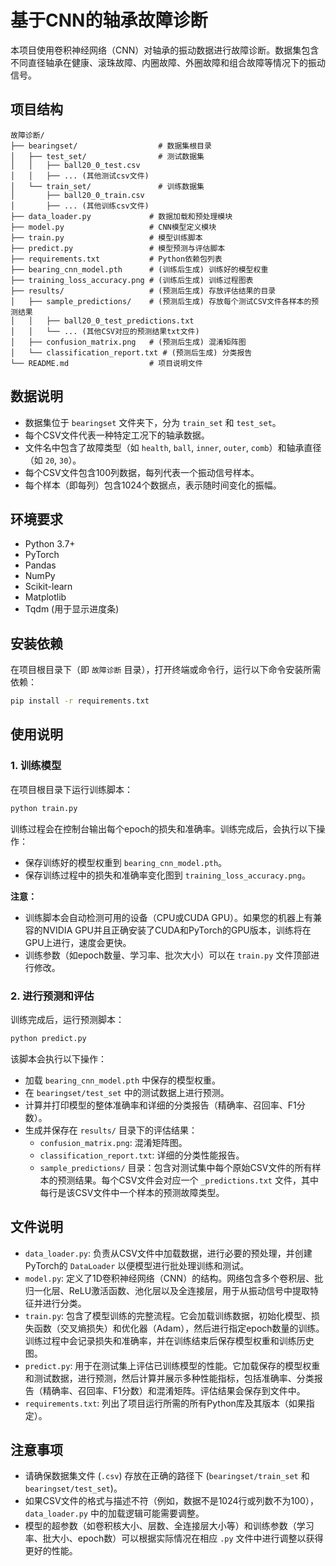 # 基于CNN的轴承故障诊断

本项目使用卷积神经网络（CNN）对轴承的振动数据进行故障诊断。数据集包含不同直径轴承在健康、滚珠故障、内圈故障、外圈故障和组合故障等情况下的振动信号。

## 项目结构

```
故障诊断/
├── bearingset/                  # 数据集根目录
│   ├── test_set/                # 测试数据集
│   │   ├── ball20_0_test.csv
│   │   ├── ... (其他测试csv文件)
│   └── train_set/               # 训练数据集
│       ├── ball20_0_train.csv
│       ├── ... (其他训练csv文件)
├── data_loader.py             # 数据加载和预处理模块
├── model.py                   # CNN模型定义模块
├── train.py                   # 模型训练脚本
├── predict.py                 # 模型预测与评估脚本
├── requirements.txt           # Python依赖包列表
├── bearing_cnn_model.pth      # (训练后生成) 训练好的模型权重
├── training_loss_accuracy.png # (训练后生成) 训练过程图表
├── results/                   # (预测后生成) 存放评估结果的目录
│   ├── sample_predictions/    # (预测后生成) 存放每个测试CSV文件各样本的预测结果
│   │   ├── ball20_0_test_predictions.txt
│   │   └── ... (其他CSV对应的预测结果txt文件)
│   ├── confusion_matrix.png   # (预测后生成) 混淆矩阵图
│   └── classification_report.txt # (预测后生成) 分类报告
└── README.md                  # 项目说明文件
```

## 数据说明

- 数据集位于 `bearingset` 文件夹下，分为 `train_set` 和 `test_set`。
- 每个CSV文件代表一种特定工况下的轴承数据。
- 文件名中包含了故障类型（如 `health`, `ball`, `inner`, `outer`, `comb`）和轴承直径（如 `20`, `30`）。
- 每个CSV文件包含100列数据，每列代表一个振动信号样本。
- 每个样本（即每列）包含1024个数据点，表示随时间变化的振幅。

## 环境要求

- Python 3.7+
- PyTorch
- Pandas
- NumPy
- Scikit-learn
- Matplotlib
- Tqdm (用于显示进度条)

## 安装依赖

在项目根目录下（即 `故障诊断` 目录），打开终端或命令行，运行以下命令安装所需依赖：

```bash
pip install -r requirements.txt
```

## 使用说明

### 1. 训练模型

在项目根目录下运行训练脚本：

```bash
python train.py
```

训练过程会在控制台输出每个epoch的损失和准确率。训练完成后，会执行以下操作：
- 保存训练好的模型权重到 `bearing_cnn_model.pth`。
- 保存训练过程中的损失和准确率变化图到 `training_loss_accuracy.png`。

**注意：**
- 训练脚本会自动检测可用的设备（CPU或CUDA GPU）。如果您的机器上有兼容的NVIDIA GPU并且正确安装了CUDA和PyTorch的GPU版本，训练将在GPU上进行，速度会更快。
- 训练参数（如epoch数量、学习率、批次大小）可以在 `train.py` 文件顶部进行修改。

### 2. 进行预测和评估

训练完成后，运行预测脚本：

```bash
python predict.py
```

该脚本会执行以下操作：
- 加载 `bearing_cnn_model.pth` 中保存的模型权重。
- 在 `bearingset/test_set` 中的测试数据上进行预测。
- 计算并打印模型的整体准确率和详细的分类报告（精确率、召回率、F1分数）。
- 生成并保存在 `results/` 目录下的评估结果：
    - `confusion_matrix.png`: 混淆矩阵图。
    - `classification_report.txt`: 详细的分类性能报告。
    - `sample_predictions/` 目录：包含对测试集中每个原始CSV文件的所有样本的预测结果。每个CSV文件会对应一个 `_predictions.txt` 文件，其中每行是该CSV文件中一个样本的预测故障类型。

## 文件说明

- `data_loader.py`: 负责从CSV文件中加载数据，进行必要的预处理，并创建PyTorch的 `DataLoader` 以便模型进行批处理训练和测试。
- `model.py`: 定义了1D卷积神经网络（CNN）的结构。网络包含多个卷积层、批归一化层、ReLU激活函数、池化层以及全连接层，用于从振动信号中提取特征并进行分类。
- `train.py`: 包含了模型训练的完整流程。它会加载训练数据，初始化模型、损失函数（交叉熵损失）和优化器（Adam），然后进行指定epoch数量的训练。训练过程中会记录损失和准确率，并在训练结束后保存模型权重和训练历史图。
- `predict.py`: 用于在测试集上评估已训练模型的性能。它加载保存的模型权重和测试数据，进行预测，然后计算并展示多种性能指标，包括准确率、分类报告（精确率、召回率、F1分数）和混淆矩阵。评估结果会保存到文件中。
- `requirements.txt`: 列出了项目运行所需的所有Python库及其版本（如果指定）。

## 注意事项

- 请确保数据集文件 (`.csv`) 存放在正确的路径下 (`bearingset/train_set` 和 `bearingset/test_set`)。
- 如果CSV文件的格式与描述不符（例如，数据不是1024行或列数不为100），`data_loader.py` 中的加载逻辑可能需要调整。
- 模型的超参数（如卷积核大小、层数、全连接层大小等）和训练参数（学习率、批大小、epoch数）可以根据实际情况在相应 `.py` 文件中进行调整以获得更好的性能。
